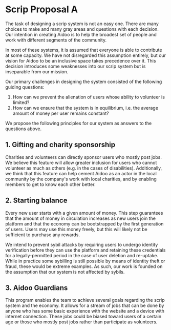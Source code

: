 # Scrip Proposal A

The task of designing a scrip system is not an easy one. There are many choices to make and many gray areas and questions with each decision. Our intention in creating Aidoo is to help the broadest set of people and work with different segments of the community.

In most of these systems, it is assumed that everyone is able to contribute at some capacity. We have not disregarded this assumption entirely, but our vision for Aidoo to be an inclusive space takes precedence over it. This decision introduces some weaknesses into our scrip system but is inseparable from our mission.

Our primary challenges in designing the system consisted of the following guiding questions:
1. How can we prevent the alienation of users whose ability to volunteer is limited?
2. How can we ensure that the system is in equilibrium, i.e. the average amount of money per user remains constant?

We propose the following principles for our system as answers to the questions above.

## 1. Gifting and charity sponsorship
Charities and volunteers can directly sponsor users who mostly post jobs. We believe this feature will allow greater inclusion for users who cannot volunteer as much as others (e.g. in the cases of disabilities). Additionally, we think that this feature can help cement Aidoo as an actor in the local community by the company's work with local charities, and by enabling members to get to know each other better.

## 2. Starting balance
Every new user starts with a given amount of money. This step guarantees that the amount of money in circulation increases as new users join the platform and that the economy can be bootstrapped by the first generation of users.
Users may use this money freely, but this will likely not be sufficient to purchase any rewards.

We intend to prevent sybil attacks by requiring users to undergo identity verification before they can use the platform and retaining these credentials for a legally-permitted period in the case of user deletion and re-uptake. While in practice some sybilling is still possible by means of identity theft or fraud, these would be extreme examples. As such, our work is founded on the assumption that our system is not affected by sybils.

## 3. Aidoo Guardians
This program enables the team to achieve several goals regarding the scrip system and the economy. It allows for a stream of jobs that can be done by anyone who has some basic experience with the website and a device with internet connection. These jobs could be biased toward users of a certain age or those who mostly post jobs rather than participate as volunteers. 



